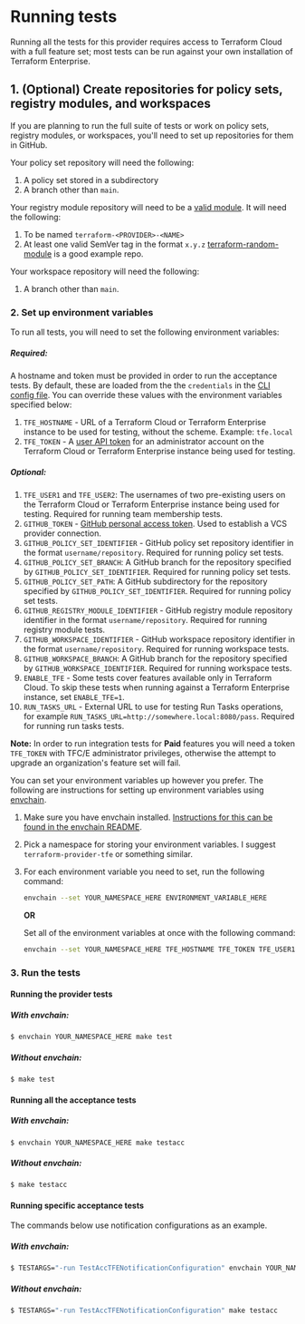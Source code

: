 # Running tests

Running all the tests for this provider requires access to Terraform Cloud with
a full feature set; most tests can be run against your own installation of
Terraform Enterprise.

## 1. (Optional) Create repositories for policy sets, registry modules, and workspaces

If you are planning to run the full suite of tests or work on policy sets, registry modules, or workspaces, you'll need to set up repositories for them in GitHub.

Your policy set repository will need the following:
1. A policy set stored in a subdirectory
1. A branch other than `main`.

Your registry module repository will need to be a [valid module](https://www.terraform.io/docs/cloud/registry/publish.html#preparing-a-module-repository).
It will need the following:
1. To be named `terraform-<PROVIDER>-<NAME>`
1. At least one valid SemVer tag in the format `x.y.z`
[terraform-random-module](ttps://github.com/caseylang/terraform-random-module) is a good example repo.

Your workspace repository will need the following:
1. A branch other than `main`.

### 2. Set up environment variables

To run all tests, you will need to set the following environment variables:

##### Required:
A hostname and token must be provided in order to run the acceptance tests. By
default, these are loaded from the the `credentials` in the [CLI config
file](https://www.terraform.io/docs/commands/cli-config.html). You can override
these values with the environment variables specified below:

1. `TFE_HOSTNAME` - URL of a Terraform Cloud or Terraform Enterprise instance to be used for testing, without the scheme. Example: `tfe.local`
1. `TFE_TOKEN` - A [user API token](https://www.terraform.io/docs/cloud/users-teams-organizations/users.html#api-tokens) for an administrator account on the Terraform Cloud or Terraform Enterprise instance being used for testing.

##### Optional:
1. `TFE_USER1` and `TFE_USER2`: The usernames of two pre-existing users on the Terraform Cloud or Terraform Enterprise instance being used for testing. Required for running team membership tests.
1. `GITHUB_TOKEN` - [GitHub personal access token](https://help.github.com/en/github/authenticating-to-github/creating-a-personal-access-token-for-the-command-line). Used to establish a VCS provider connection.
1. `GITHUB_POLICY_SET_IDENTIFIER` - GitHub policy set repository identifier in the format `username/repository`. Required for running policy set tests.
1. `GITHUB_POLICY_SET_BRANCH`: A GitHub branch for the repository specified by `GITHUB_POLICY_SET_IDENTIFIER`. Required for running policy set tests.
1. `GITHUB_POLICY_SET_PATH`: A GitHub subdirectory for the repository specified by `GITHUB_POLICY_SET_IDENTIFIER`. Required for running policy set tests.
1. `GITHUB_REGISTRY_MODULE_IDENTIFIER` - GitHub registry module repository identifier in the format `username/repository`. Required for running registry module tests.
1. `GITHUB_WORKSPACE_IDENTIFIER` - GitHub workspace repository identifier in the format `username/repository`. Required for running workspace tests.
1. `GITHUB_WORKSPACE_BRANCH`: A GitHub branch for the repository specified by `GITHUB_WORKSPACE_IDENTIFIER`. Required for running workspace tests.
1. `ENABLE_TFE` - Some tests cover features available only in Terraform Cloud. To skip these tests when running against a Terraform Enterprise instance, set `ENABLE_TFE=1`.
1. `RUN_TASKS_URL` - External URL to use for testing Run Tasks operations, for example `RUN_TASKS_URL=http://somewhere.local:8080/pass`. Required for running run tasks tests.

**Note:** In order to run integration tests for **Paid** features you will need a token `TFE_TOKEN` with TFC/E administrator privileges, otherwise the attempt to upgrade an organization's feature set will fail.

You can set your environment variables up however you prefer. The following are instructions for setting up environment variables using [envchain](https://github.com/sorah/envchain).
   1. Make sure you have envchain installed. [Instructions for this can be found in the envchain README](https://github.com/sorah/envchain#installation).
   1. Pick a namespace for storing your environment variables. I suggest `terraform-provider-tfe` or something similar.
   1. For each environment variable you need to set, run the following command:
      ```sh
      envchain --set YOUR_NAMESPACE_HERE ENVIRONMENT_VARIABLE_HERE
      ```
      **OR**

      Set all of the environment variables at once with the following command:
      ```sh
      envchain --set YOUR_NAMESPACE_HERE TFE_HOSTNAME TFE_TOKEN TFE_USER1 TFE_USER2 GITHUB_TOKEN GITHUB_POLICY_SET_IDENTIFIER GITHUB_POLICY_SET_BRANCH GITHUB_POLICY_SET_PATH GITHUB_REGISTRY_MODULE_IDENTIFIER GITHUB_WORKSPACE_IDENTIFIER GITHUB_WORKSPACE_BRANCH
      ```

### 3. Run the tests

#### Running the provider tests

##### With envchain:
```sh
$ envchain YOUR_NAMESPACE_HERE make test
```

##### Without envchain:
```sh
$ make test
```

#### Running all the acceptance tests

##### With envchain:
```sh
$ envchain YOUR_NAMESPACE_HERE make testacc
```

##### Without envchain:
```sh
$ make testacc
```

#### Running specific acceptance tests

The commands below use notification configurations as an example.

##### With envchain:
```sh
$ TESTARGS="-run TestAccTFENotificationConfiguration" envchain YOUR_NAMESPACE_HERE make testacc
```

##### Without envchain:
```sh
$ TESTARGS="-run TestAccTFENotificationConfiguration" make testacc
```


